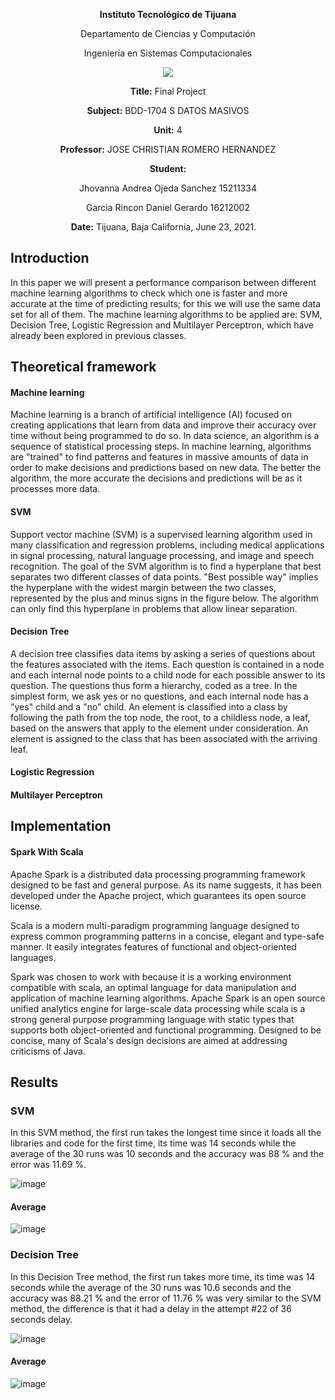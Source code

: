 <div align="center">

**Instituto Tecnológico de Tijuana**

Departamento de Ciencias y Computación

Ingeniería en Sistemas Computacionales

 ![](https://www.tijuana.tecnm.mx/wp-content/themes/tecnm/images/logo_TECT.png)

**Title:**
Final Project 

**Subject:**
BDD-1704 S DATOS MASIVOS

**Unit:**
 4

**Professor:**
JOSE CHRISTIAN ROMERO HERNANDEZ

**Student:**

Jhovanna Andrea Ojeda Sanchez
15211334

Garcia Rincon Daniel Gerardo
16212002



**Date:**
Tijuana, Baja California, June 23, 2021. 
</div>


## Introduction
In this paper we will present a performance comparison between different machine learning algorithms to check which one is faster and more accurate at the time of predicting results; for this we will use the same data set for all of them. The machine learning algorithms to be applied are: SVM, Decision Tree, Logistic Regression and Multilayer Perceptron, which have already been explored in previous classes.

## Theoretical framework

#### Machine learning
Machine learning is a branch of artificial intelligence (AI) focused on creating applications that learn from data and improve their accuracy over time without being programmed to do so. In data science, an algorithm is a sequence of statistical processing steps. In machine learning, algorithms are "trained" to find patterns and features in massive amounts of data in order to make decisions and predictions based on new data. The better the algorithm, the more accurate the decisions and predictions will be as it processes more data. 

#### SVM
Support vector machine (SVM) is a supervised learning algorithm used in many classification and regression problems, including medical applications in signal processing, natural language processing, and image and speech recognition. The goal of the SVM algorithm is to find a hyperplane that best separates two different classes of data points. "Best possible way" implies the hyperplane with the widest margin between the two classes, represented by the plus and minus signs in the figure below. The algorithm can only find this hyperplane in problems that allow linear separation.

#### Decision Tree
A decision tree classifies data items by asking a series of questions about the features associated with the items. Each question is contained in a node and each internal node points to a child node for each possible answer to its question. The questions thus form a hierarchy, coded as a tree. In the simplest form, we ask yes or no questions, and each internal node has a "yes" child and a "no" child. An element is classified into a class by following the path from the top node, the root, to a childless node, a leaf, based on the answers that apply to the element under consideration. An element is assigned to the class that has been associated with the arriving leaf. 

#### Logistic Regression

#### Multilayer Perceptron


## Implementation

#### Spark With Scala
Apache Spark is a distributed data processing programming framework designed to be fast and general purpose. As its name suggests, it has been developed under the Apache project, which guarantees its open source license. 

Scala is a modern multi-paradigm programming language designed to express common programming patterns in a concise, elegant and type-safe manner. It easily integrates features of functional and object-oriented languages.

Spark was chosen to work with because it is a working environment compatible with scala, an optimal language for data manipulation and application of machine learning algorithms. Apache Spark is an open source unified analytics engine for large-scale data processing while scala is a strong general purpose programming language with static types that supports both object-oriented and functional programming. Designed to be concise, many of Scala's design decisions are aimed at addressing criticisms of Java.


## Results

### SVM
In this SVM method, the first run takes the longest time since it loads all the libraries and code for the first time, its time was 14 seconds while the average of the 30 runs was 10 seconds and the accuracy was 88 % and the error was 11.69 %.

![image](https://user-images.githubusercontent.com/60414135/123190165-e720e980-d453-11eb-8d12-b898577a93b6.png)

#### Average
![image](https://user-images.githubusercontent.com/60414135/123190283-1e8f9600-d454-11eb-8b1a-1b2b3c51e6d4.png)

### Decision Tree
In this Decision Tree method, the first run takes more time, its time was 14 seconds while the average of the 30 runs was 10.6 seconds and the accuracy was 88.21 % and the error of 11.76 % was very similar to the SVM method, the difference is that it had a delay in the attempt #22 of 36 seconds delay.

![image](https://user-images.githubusercontent.com/60414135/123190350-3ff08200-d454-11eb-9f70-ddcdf4ff3156.png)

#### Average
![image](https://user-images.githubusercontent.com/60414135/123190380-4b43ad80-d454-11eb-9fc4-84da5d968789.png)



